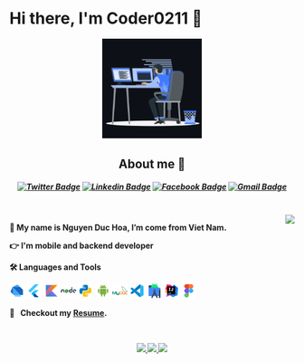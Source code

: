 <p>
  <h1 align="left"><b>Hi there, I'm Coder0211 🚀</h1>
</p>

<p align="center"><img src="animation.gif" width="35%"></p>

<h2 align="center">About me 🏈</h2>
<h5 align="center">

[![Twitter Badge](https://img.shields.io/badge/-Coder0211-1ca0f1?style=flat-square&labelColor=1ca0f1&logo=twitter&logoColor=white&link=https://twitter.com/@coder0211)](https://twitter.com/@coder0211) [![Linkedin Badge](https://img.shields.io/badge/-Coder0211-blue?style=flat-square&logo=Linkedin&logoColor=white&link=https://www.linkedin.com/in/coder0211/)](https://www.linkedin.com/in/coder0211/)
[![Facebook Badge](https://img.shields.io/badge/-NguyenHoa-3B5998?style=flat-square&logo=Facebook&logoColor=white&link=https://www.facebook.com/coder0211)](https://www.facebook.com/coder0211)
[![Gmail Badge](https://img.shields.io/badge/-nguyenduchoa.data@gmail.com-c14438?style=flat-square&logo=Gmail&logoColor=white&link=mailto:nguyenduchoa.data@gmail.com)](mailto:nguyenduchoa.data@gmail.com)

</h5>
<br />
<img align="right"  src="https://github-readme-stats.vercel.app/api/top-langs/?username=coder0211&layout=compact&theme=github_dark&hide_border=true"/>
<p>
🌱 My name is Nguyen Duc Hoa, I’m come from Viet Nam.

👉 I'm mobile and backend developer

🛠 Languages and Tools

<code><img height="27" src="https://raw.githubusercontent.com/coder0211/coder0211/main/languages_tools/dart.svg" alt="cpp"></code>
<code><img height="27" src="https://raw.githubusercontent.com/coder0211/coder0211/main/languages_tools/flutter.svg" alt="cpp"></code>
<code><img height="27" src="https://raw.githubusercontent.com/coder0211/coder0211/main/languages_tools/kotlin.svg" alt="cpp"></code>
<code><img height="27" src="https://raw.githubusercontent.com/coder0211/coder0211/main/languages_tools/nodejs.svg" alt="cpp"></code>
<code><img height="27" src="https://raw.githubusercontent.com/coder0211/coder0211/main/languages_tools/python.svg" alt="cpp"></code>
<code><img height="27" src="https://raw.githubusercontent.com/coder0211/coder0211/main/languages_tools/android-os.svg" alt="cpp"></code>
<code><img height="27" src="https://raw.githubusercontent.com/coder0211/coder0211/main/languages_tools/mysql.svg" alt="cpp"></code>
<code><img height="27" src="https://raw.githubusercontent.com/coder0211/coder0211/main/languages_tools/vscode.svg" alt="vscode"></code>
<code><img height="27" src="https://raw.githubusercontent.com/coder0211/coder0211/main/languages_tools/android-studio.svg" alt="cpp"></code>
<code><img height="27" src="https://raw.githubusercontent.com/coder0211/coder0211/main/languages_tools/intellij-idea.svg" alt="cpp"></code>
<code><img height="27" src="https://raw.githubusercontent.com/coder0211/coder0211/main/languages_tools/figma.svg" alt="cpp"></code>

🔖 &nbsp; Checkout my [Resume](https://www.figma.com/proto/hmhOl4icuIZ4YK1VjR3Tpi/Resume?node-id=204%3A3&scaling=scale-down&page-id=204%3A2).

</p>

<br />
<p align="center">
      <a href="https://github.com/coder0211">
        <img src="https://github-readme-stats.vercel.app/api?username=coder0211&theme=github_dark&show_icons=true&hide_border=true"/>
        <img src="https://github-readme-streak-stats.herokuapp.com/?user=coder0211&theme=github-dark-blue&hide_border=true" />
        <img src="https://activity-graph.herokuapp.com/graph?username=coder0211&theme=react-dark" />
    </a>
</p>

